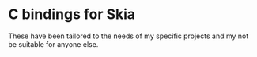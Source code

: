 # C bindings for Skia
These have been tailored to the needs of my specific projects and my not be suitable for anyone else.